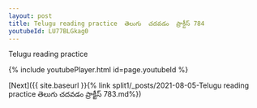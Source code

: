 ```yaml
---
layout: post
title: Telugu reading practice  తెలుగు  చదవడం  ప్రాక్టీస్ 784
youtubeId: LU77BLGkag0
---
```

 
 
Telugu reading practice
 
 
 
 
 


{% include youtubePlayer.html id=page.youtubeId %}
 
[Next]({{ site.baseurl }}{% link  split1/_posts/2021-08-05-Telugu reading practice  తెలుగు  చదవడం  ప్రాక్టీస్ 783.md%})
 

